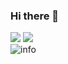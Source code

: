 ### Hi there 👋

<!--
**panghaoyu/panghaoyu** is a ✨ _special_ ✨ repository because its `README.md` (this file) appears on your GitHub profile.

Here are some ideas to get you started:

- 🔭 I’m currently working on ...
- 🌱 I’m currently learning ...
- 👯 I’m looking to collaborate on ...
- 🤔 I’m looking for help with ...
- 💬 Ask me about ...
- 📫 How to reach me: ...
- 😄 Pronouns: ...
- ⚡ Fun fact: ...
-->

![](https://visitor-badge.glitch.me/badge?page_id=panghaoyu.readme)
![](http://antzuhl.cn:4000/get/@panghaoyu.readme)  
![info](https://github-readme-stats.vercel.app/api?username=panghaoyu&show_icons=true&count_private=true&hide=prs&theme=default_repocard)
